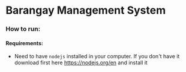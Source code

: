 # Barangay Management System


### How to run:
#### Requirements:
* Need to have `nodejs` installed in your computer. If you don't have it download first here https://nodejs.org/en and install it
